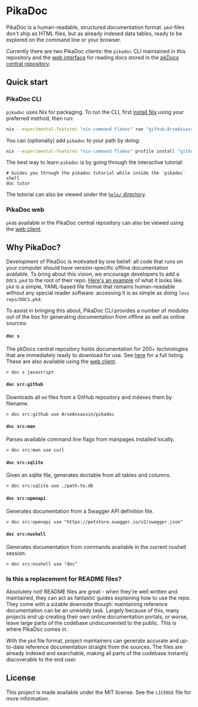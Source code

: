 # PikaDoc

PikaDoc is a human-readable, structured documentation format. `pkd`-files don't ship as HTML files, but as already indexed data tables, ready to be explored on the command line or your browser.

Currently there are two PikaDoc clients: the `pikadoc` CLI maintained in this repository and the [web interface](https://tuomas.kanerva.info/pkdocs/) for reading docs stored in the [pkDocs central repository](https://github.com/ArseAssassin/pkdocs/tree/main/docs).

## Quick start

### PikaDoc CLI

`pikadoc` uses Nix for packaging. To run the CLI, first [install Nix](https://nixos.org/download/#download-nix) using your preferred method, then run:

```bash
nix --experimental-features "nix-command flakes" run "github:ArseAssassin/pikadoc"
```

You can (optionally) add `pikadoc` to your path by doing:

```bash
nix --experimental-features "nix-command flakes" profile install "github:ArseAssassin/pikadoc"
```

The best way to learn `pikadoc` is by going through the interactive tutorial:

```nushell
# Guides you through the pikadoc tutorial while inside the `pikadoc` shell
doc tutor
```

The tutorial can also be viewed under the [`help/` directory](help/).

### PikaDoc web

`pkd`s available in the PikaDoc central repository can also be viewed using the [web client](https://tuomas.kanerva.info/pkdocs/).

## Why PikaDoc?

Development of PikaDoc is motivated by one belief: all code that runs on your computer should have version-specific offline documentation available. To bring about this vision, we encourage developers to add a `DOCS.pkd` to the root of their repo. [Here's an example](DOCS.pkd) of what it looks like. `pkd` is a simple, YAML-based file format that remains human-readable without any special reader software: accessing it is as simple as doing `less repo/DOCS.pkd`.

To assist in bringing this about, PikaDoc CLI provides a number of modules out of the box for generating documentation from offline as well as online sources:

#### `doc s`

The pkDocs central repository holds documentation for 200+ technologies that are immediately ready to download for use. See [here](https://github.com/ArseAssassin/pkdocs/tree/main/docs) for a full listing. These are also available using the [web client](https://tuomas.kanerva.info/pkdocs/).

```nushell
> doc s javascript
```

#### `doc src:github`

Downloads all `md` files from a GitHub repository and indexes them by filename.

```nushell
> doc src:github use ArseAssassin/pikadoc
```

#### `doc src:man`

Parses available command line flags from manpages installed locally.

```nushell
> doc src:man use curl
```

#### `doc src:sqlite`

Given an sqlite file, generates doctable from all tables and columns.

```nushell
> doc src:sqlite use ./path-to.db
```

#### `doc src:openapi`

Generates documentation from a Swagger API definition file.

```nushell
> doc src:openapi use "https://petstore.swagger.io/v2/swagger.json"
```

#### `doc src:nushell`

Generates documentation from commands available in the current nushell session.

```nushell
> doc src:nushell use "doc"
```

### Is this a replacement for README files?

Absolutely not! README files are great - when they're well written and maintained, they can act as fantastic guides explaining how to use the repo. They come with a sizable downside though: maintaining reference documentation can be an unwieldy task. Largely because of this, many projects end up creating their own online documentation portals, or worse, leave large parts of the codebase undocumented to the public. This is where PikaDoc comes in.

With the `pkd` file format, project maintainers can generate accurate and up-to-date reference documentation straight from the sources. The files are already indexed and searchable, making all parts of the codebase instantly discoverable to the end user.

## License

This project is made available under the MIT license. See the `LICENSE` file for more information.
